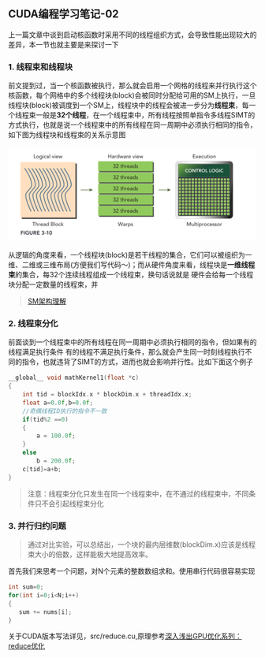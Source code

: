 ## CUDA编程学习笔记-02

上一篇文章中谈到启动核函数时采用不同的线程组织方式，会导致性能出现较大的差异，本一节也就主要是来探讨一下



### 1.  线程束和线程块

前文提到过，当一个核函数被执行，那么就会启用一个网格的线程来并行执行这个核函数，每个网格中的多个线程块(block)会被同时分配给可用的SM上执行，一旦线程块(block)被调度到一个SM上，线程块中的线程会被进一步分为**线程束**，每一个线程束一般是**32个线程**，在一个线程束中，所有线程按照单指令多线程SIMT的方式执行，也就是说一个线程束中的所有线程在同一周期中必须执行相同的指令，如下图为线程块和线程束的关系示意图

![QQ20220529-193745](CUDA-Learn-02.assets/warp_view.png)

从逻辑的角度来看，一个线程块(block)是若干线程的集合，它们可以被组织为一维、二维或三维布局(方便我们写代码～)；而从硬件角度来看，线程块是**一维线程束**的集合，每32个连续线程组成一个线程束，换句话说就是 硬件会给每一个线程块分配一定数量的线程束，并

> [SM架构理解](https://bbs.huaweicloud.com/blogs/349996)

### 2.  线程束分化

前面谈到一个线程束中的所有线程在同一周期中必须执行相同的指令，但如果有的线程满足执行条件 有的线程不满足执行条件，那么就会产生同一时刻线程执行不同的指令，也就违背了SIMT的方式，进而也就会影响并行性。比如下面这个例子

```cpp
__global__ void mathKernel1(float *c)
{
    int tid = blockIdx.x * blockDim.x + threadIdx.x;
    float a=0.0f,b=0.0f;
    //奇偶线程ID执行的指令不一致
    if(tid%2 ==0)
    {
        a = 100.0f;
    }
    else
        b = 200.0f;
    c[tid]=a+b;
}
```



> 注意：线程束分化只发生在同一个线程束中，在不通过的线程束中，不同条件只不会引起线程束分化



### 3.  并行归约问题

>  通过对比实验，可以总结出，一个块的最内层维数(blockDim.x)应该是线程束大小的倍数，这样能极大地提高效率。

首先我们来思考一个问题，对N个元素的整数数组求和。使用串行代码很容易实现

````cpp
int sum=0;
for(int i=0;i<N;i++)
{
   sum += nums[i];
}
````
关于CUDA版本写法详见，src/reduce.cu,原理参考[深入浅出GPU优化系列：reduce优化](https://zhuanlan.zhihu.com/p/426978026)
